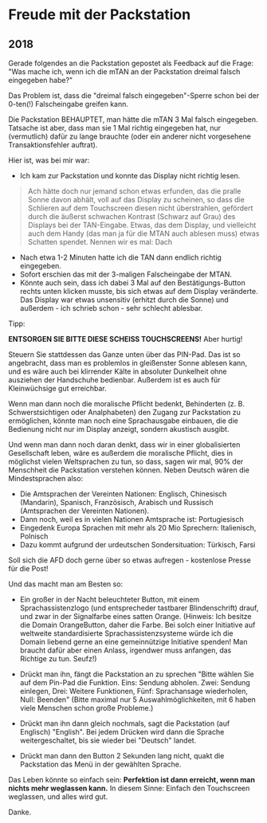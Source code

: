 # Freude mit der Packstation

## 2018

Gerade folgendes an die Packstation gepostet als Feedback auf die Frage: "Was mache ich, wenn ich die mTAN an der Packstation dreimal falsch eingegeben habe?"

Das Problem ist, dass die "dreimal falsch eingegeben"-Sperre schon bei der 0-ten(!) Falscheingabe greifen kann.

Die Packstation BEHAUPTET, man hätte die mTAN 3 Mal falsch eingegeben.  Tatsache ist aber, dass man sie 1 Mal richtig eingegeben hat, nur (vermutlich) dafür zu lange brauchte (oder ein anderer nicht vorgesehene Transaktionsfehler auftrat).

Hier ist, was bei mir war:

- Ich kam zur Packstation und konnte das Display nicht richtig lesen.

> Ach hätte doch nur jemand schon etwas erfunden, das die pralle Sonne davon abhält, voll auf das Display zu scheinen, so dass die Schlieren auf dem Touchscreen diesen nicht überstrahlen, gefördert durch die äußerst schwachen Kontrast (Schwarz auf Grau) des Displays bei der TAN-Eingabe.  Etwas, das dem Display, und vielleicht auch dem Handy (das man ja für die MTAN auch ablesen muss) etwas Schatten spendet.  Nennen wir es mal:  Dach

- Nach etwa 1-2 Minuten hatte ich die TAN dann endlich richtig eingegeben.
- Sofort erschien das mit der 3-maligen Falscheingabe der MTAN.
- Könnte auch sein, dass ich dabei 3 Mal auf den Bestätigungs-Button rechts unten klicken musste, bis sich etwas auf dem Display veränderte.  Das Display war etwas unsensitiv (erhitzt durch die Sonne) und außerdem - ich schrieb schon - sehr schlecht ablesbar.

Tipp:

**ENTSORGEN SIE BITTE DIESE SCHEISS TOUCHSCREENS!**   Aber hurtig!

Steuern Sie stattdessen das Ganze unten über das PIN-Pad.  Das ist so angebracht, dass man es problemlos in gleißenster Sonne ablesen kann, und es wäre auch bei klirrender Kälte in absoluter Dunkelheit ohne ausziehen der Handschuhe bedienbar.  Außerdem ist es auch für Kleinwüchsige gut erreichbar.

Wenn man dann noch die moralische Pflicht bedenkt, Behinderten (z. B. Schwerstsichtigen oder Analphabeten) den Zugang zur Packstation zu ermöglichen, könnte man noch eine Sprachausgabe einbauen, die die Bedienung nicht nur im Display anzeigt, sondern akustisch ausgibt.

Und wenn man dann noch daran denkt, dass wir in einer globalisierten Gesellschaft leben, wäre es außerdem die moralische Pflicht, dies in möglichst vielen Weltsprachen zu tun, so dass, sagen wir mal, 90% der Menschheit die Packstation verstehen können.  Neben Deutsch wären die Mindestsprachen also:

- Die Amtsprachen der Vereinten Nationen: Englisch, Chinesisch (Mandarin), Spanisch, Französisch, Arabisch und Russisch (Amtsprachen der Vereinten Nationen).
- Dann noch, weil es in vielen Nationen Amtsprache ist: Portugiesisch
- Eingedenk Europa Sprachen mit mehr als 20 Mio Sprechern: Italienisch, Polnisch
- Dazu kommt aufgrund der urdeutschen Sondersituation: Türkisch, Farsi

Soll sich die AFD doch gerne über so etwas aufregen - kostenlose Presse für die Post!

Und das macht man am Besten so:

- Ein großer in der Nacht beleuchteter Button, mit einem Sprachassistenzlogo (und entsprecheder tastbarer Blindenschrift) drauf, und zwar in der Signalfarbe eines satten Orange.
  (Hinweis:  Ich besitze die Domain OrangeButton, daher die Farbe.  Bei solch einer Initiative auf weltweite standardisierte Sprachassistenzsysteme würde ich die Domain liebend gerne an eine gemeinnützige Initiative spenden!  Man braucht dafür aber einen Anlass, irgendwer muss anfangen, das Richtige zu tun.  Seufz!)

- Drückt man ihn, fängt die Packstation an zu sprechen "Bitte wählen Sie auf dem Pin-Pad die Funktion.  Eins: Sendung abholen.  Zwei: Sendung einlegen, Drei: Weitere Funktionen, Fünf: Sprachansage wiederholen, Null: Beenden"  (Bitte maximal nur 5 Auswahlmöglichkeiten, mit 6 haben viele Menschen schon große Probleme.)
- Drückt man ihn dann gleich nochmals, sagt die Packstation (auf Englisch) "English".  Bei jedem Drücken wird dann die Sprache weitergeschaltet, bis sie wieder bei "Deutsch" landet.
- Drückt man dann den Button 2 Sekunden lang nicht, quakt die Packstation das Menü in der gewählten Sprache.

Das Leben könnte so einfach sein:  **Perfektion ist dann erreicht, wenn man nichts mehr weglassen kann.**
In diesem Sinne:  Einfach den Touchscreen weglassen, und alles wird gut.

Danke.
